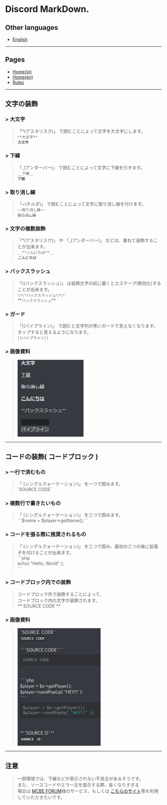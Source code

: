 # Discord MarkDown.

## Other languages

- [English](/mark_en.md)

***

## Pages

- [Home(jp)](/index.md)
- [Home(en)](/index_en.md)
- [Rules](/rules.md)

***

## 文字の装飾

### > 大文字

> 「\*(アスタリスク)」 で囲むことによって文字を大文字にします。  
> `**大文字**`  
> **`大文字`**

### > 下線

> 「\_(アンダーバー)」 で囲むことによって文字に下線を引きます。  
> `__下線__`  
> __`下線`__

### > 取り消し線

> 「\~(チルダ)」 で囲むことによって文字に取り消し線を付けます。  
> `~~取り消し線~~`  
> ~~`取り消し線`~~  

### > 文字の複数装飾

> 「\*(アスタリスク)」 や 「\_(アンダーバー)」 などは、重ねて装飾することが出来ます。  
> `__**こんにちは**__`  
> _**`こんにちは`**_  

### > バックスラッシュ

> 「\\(バックスラッシュ)」 は装飾文字の前に置くとエスケープ(無効化)することが出来ます。  
> `\*\*バックスラッシュ\*\*`  
> \*\*`バックスラッシュ`\*\*  

### > ガード

> 「|(パイプライン)」 で囲むと文字列が黒いガードで見えなくなります。  
> タップすると見えるようになります。  
> `||パイプライン||`  

### > 画像資料

> ![MarkDown for Discord](assets/markdown.png)

***

## コードの装飾( コードブロック )

### > 一行で済むもの

> 「\`(シングルクォーテーション)」 を一つで囲みます。  
> \`SOURCE CODE\`

### > 複数行で書きたいもの

> 「\`(シングルクォーテーション)」 を三つで囲みます。  
> \`\`\`$name = $player->getName();\`\`\`  

### > コードを張る際に推奨されるもの

> 「\`(シングルクォーテーション)」 を三つで囲み、最初の三つの後に拡張子を付けることが出来ます。  
> \`\`\`php  
> echo( "Hello, World" );  
> \`\`\`  

### > コードブロック内での装飾

> コードブロック外で装飾することによって、  
> コードブロック内の文字が装飾されます。  
> \*\*\`SOURCE CODE\`\*\*

### > 画像資料

> ![MarkDown for Discord](assets/codeblock.png)

***

## 注意

> 一部環境では、下線などが表示されない不具合があるそうです。  
> また、ソースコードやエラー文を提示する際、長くなりすぎる  
> 場合は [MCBE FORUM](https://forum.mcbe.jp)様のサービス、もしくは
> [こちらのサイト](https://pastebin.com/)等を利用していただきたいです。